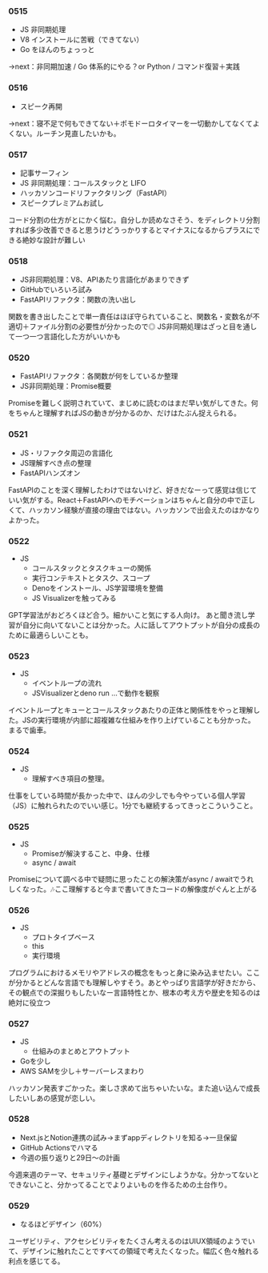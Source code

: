 ### 0515

- JS 非同期処理
- V8 インストールに苦戦（できてない）
- Go をほんのちょっっと

→next：非同期加速 / Go 体系的にやる？or Python / コマンド復習＋実践

### 0516

- スピーク再開

→next：寝不足で何もできてない＋ポモドーロタイマーを一切動かしてなくてよくない。ルーチン見直したいかも。

### 0517

- 記事サーフィン
- JS 非同期処理：コールスタックと LIFO
- ハッカソンコードリファクタリング（FastAPI）
- スピークプレミアムお試し

コード分割の仕方がとにかく悩む。自分しか読めなさそう、をディレクトリ分割すれば多少改善できると思うけどうっかりするとマイナスになるからプラスにできる絶妙な設計が難しい

### 0518

- JS非同期処理：V8、APIあたり言語化があまりできず
- GitHubでいろいろ試み
- FastAPIリファクタ：関数の洗い出し

関数を書き出したことで単一責任はほぼ守られていること、関数名・変数名が不適切＋ファイル分割の必要性が分かったので◎
JS非同期処理はざっと目を通して一つ一つ言語化した方がいいかも

### 0520

- FastAPIリファクタ：各関数が何をしているか整理
- JS非同期処理：Promise概要

Promiseを難しく説明されていて、まじめに読むのはまだ早い気がしてきた。何をちゃんと理解すればJSの動きが分かるのか、だけはたぶん捉えられる。

### 0521
- JS・リファクタ周辺の言語化
- JS理解すべき点の整理
- FastAPIハンズオン

FastAPIのことを深く理解したわけではないけど、好きだなーって感覚は信じていい気がする。React＋FastAPIへのモチベーションはちゃんと自分の中で正しくて、ハッカソン経験が直接の理由ではない。ハッカソンで出会えたのはかなりよかった。

### 0522
- JS
    - コールスタックとタスクキューの関係
    - 実行コンテキストとタスク、スコープ
    - Denoをインストール、JS学習環境を整備
    - JS Visualizerを触ってみる

GPT学習法がおどろくほど合う。細かいこと気にする人向け。
あと聞き流し学習が自分に向いてないことは分かった。人に話してアウトプットが自分の成長のために最適らしいことも。

### 0523
- JS
    - イベントループの流れ
    - JSVisualizerとdeno run ...で動作を観察

イベントループとキューとコールスタックあたりの正体と関係性をやっと理解した。JSの実行環境が内部に超複雑な仕組みを作り上げていることも分かった。まるで歯車。

### 0524
- JS
    - 理解すべき項目の整理。

仕事をしている時間が長かった中で、ほんの少しでも今やっている個人学習（JS）に触れられたのでいい感じ。1分でも継続するってきっとこういうこと。

### 0525
- JS
    - Promiseが解決すること、中身、仕様
    - async / await

Promiseについて調べる中で疑問に思ったことの解決策がasync / awaitでうれしくなった。🎶ここ理解すると今まで書いてきたコードの解像度がぐんと上がる

### 0526
- JS
    - プロトタイプベース
    - this
    - 実行環境

プログラムにおけるメモリやアドレスの概念をもっと身に染み込ませたい。ここが分かるとどんな言語でも理解しやすそう。あとやっぱり言語学が好きだから、その観点での深掘りもしたいなー言語特性とか、根本の考え方や歴史を知るのは絶対に役立つ

### 0527
- JS
    - 仕組みのまとめとアウトプット
- Goを少し
- AWS SAMを少し＋サーバーレスまわり

ハッカソン発表すごかった。楽しさ求めて出ちゃいたいな。また追い込んで成長したいしあの感覚が恋しい。

### 0528
- Next.jsとNotion連携の試み→まずappディレクトリを知る→一旦保留
- GitHub Actionsでハマる
- 今週の振り返りと29日〜の計画

今週来週のテーマ、セキュリティ基礎とデザインにしようかな。分かってないとできないこと、分かってることでよりよいものを作るための土台作り。

### 0529
- なるほどデザイン（60%）

ユーザビリティ、アクセシビリティをたくさん考えるのはUIUX領域のようでいて、デザインに触れたことですべての領域で考えたくなった。幅広く色々触れる利点を感じてる。
